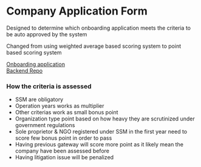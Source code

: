 <!DOCTYPE html>
<html>  
<body>
<h1>Company Application Form</h1>    
<p>Designed to determine which onboarding application meets the criteria to be auto approved by the system </p>
<p>Changed from using weighted average based scoring system to point based scoring system</p>
<a href="https://chip.fly.dev/">Onboarding application</a><br>
<a href="https://github.com/amirulazreen/Application-Form-BE">Backend Repo</a>
<div>  
</div>    
<div>    
<h3>How the criteria is assessed</h3>
<ul>
    <li>SSM are obligatory</li>
    <li>Operation years works as multiplier</li>
    <li>Other criterias work as small bonus point</li>
    <li>Organization type point based on how heavy they are scrutinized under government regulations</li>
    <li>Sole proprietor & NGO registered under SSM in the first year need to score few bonus point in order to pass</li>
    <li>Having previous gateway will score more point as it likely mean the company have been assessed before</li>
    <li>Having litigation issue will be penalized</li>
</ul>
</div>
</body>
</html>
